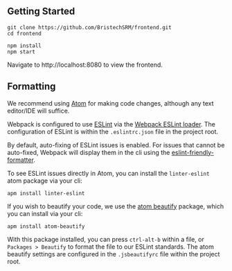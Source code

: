 ## Getting Started

```
git clone https://github.com/BristechSRM/frontend.git
cd frontend

npm install
npm start
```

Navigate to http://localhost:8080 to view the frontend.

## Formatting

We recommend using [Atom](https://atom.io/) for making code changes, although any text editor/IDE will suffice.

Webpack is configured to use [ESLint](http://eslint.org/) via the [Webpack ESLint loader](https://github.com/MoOx/eslint-loader). The configuration of ESLint is within the `.eslintrc.json` file in the project root.

By default, auto-fixing of ESLint issues is enabled. For issues that cannot be auto-fixed, Webpack will display them in the cli using the [eslint-friendly-formatter](https://github.com/royriojas/eslint-friendly-formatter).

To see ESLint issues directly in Atom, you can install the `linter-eslint` atom package via your cli:

```
apm install linter-eslint
```

If you wish to beautify your code, we use the [atom beautify](https://atom.io/packages/atom-beautify) package, which you can install via your cli:

```
apm install atom-beautify
```

With this package installed, you can press `ctrl-alt-b` within a file, or `Packages > Beautify` to format the file to our ESLint standards. The atom beautify settings are configured in the `.jsbeautifyrc` file within the project root.
